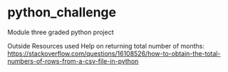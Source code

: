 # python_challenge
Module three graded python project

Outside Resources used
  Help on returning total number of months: https://stackoverflow.com/questions/16108526/how-to-obtain-the-total-numbers-of-rows-from-a-csv-file-in-python
  
